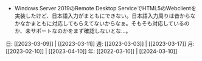 - Windows Server 2019のRemote Desktop ServiceでHTML5のWebclientを実装したけど、日本語入力がまともにできない。日本語入力周りは昔からなかなかまともに対応してもらえてないからなぁ。そもそも対応しているのか、未サポートなのかをまず確認しないとな…。

日: [[2023-03-09]] | [[2023-03-11]]
週: [[2023-03-03]] | [[2023-03-17]]
月: [[2023-02-10]] | [[2023-04-10]]
年: [[2022-03-10]] | [[2024-03-10]]